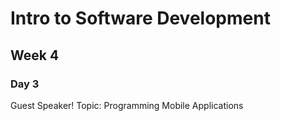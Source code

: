 # Intro to Software Development
## Week 4
### Day 3
Guest Speaker!
Topic: Programming Mobile Applications